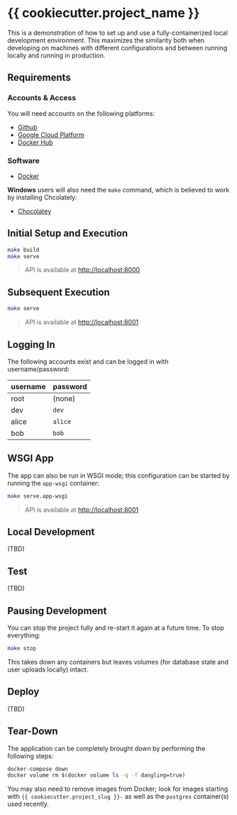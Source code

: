 # {{ cookiecutter.project_name }}

This is a demonstration of how to set up and use a fully-containerized local development environment. This maximizes the similarity both when developing on machines with different configurations and between running locally and running in production.

## Requirements

### Accounts & Access

You will need accounts on the following platforms:

-   [Github](https://github.com/)
-   [Google Cloud Platform](https://console.cloud.google.com/)
-   [Docker Hub](https://hub.docker.com/)

### Software

-   [Docker](https://www.docker.com/get-docker/)

**Windows** users will also need the `make` command, which is believed to work by installing Chcolately:

-   [Chocolatey](https://chocolatey.org/install)

## Initial Setup and Execution

```bash
make build
make serve
```

> API is available at <http://localhost:8000>.

## Subsequent Execution

```bash
make serve
```

> API is available at <http://localhost:8001>

## Logging In

The following accounts exist and can be logged in with username/password:

| username | password |
| -------- | -------- |
| root     | (none)   |
| dev      | `dev`    |
| alice    | `alice`  |
| bob      | `bob`    |

## WSGI App

The app can also be run in WSGI mode; this configuration can be started by running the `app-wsgi` container:

```bash
make serve.app-wsgi
```

> API is available at <http://localhost:8001>

## Local Development

(TBD)

## Test

(TBD)

## Pausing Development

You can stop the project fully and re-start it again at a future time. To stop everything:

```bash
make stop
```

This takes down any containers but leaves volumes (for database state and user uploads locally) intact.

## Deploy

(TBD)

## Tear-Down

The application can be completely brought down by performing the following steps:

```bash
docker-compose down
docker volume rm $(docker volume ls -q -f dangling=true)
```

You may also need to remove images from Docker; look for images starting with `{{ cookiecutter.project_slug }}-` as well as the `postgres` container(s) used recently.

